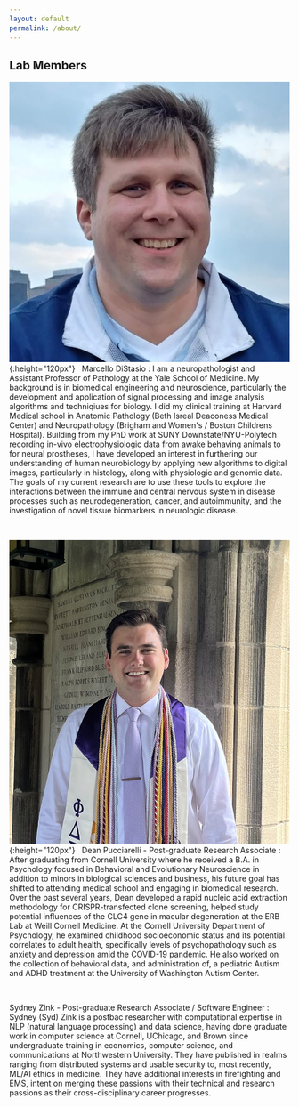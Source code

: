 ```yaml
---
layout: default
permalink: /about/
---
```


Lab Members
--------

![M DiStasio headshot](/assets/img/lab_member_photos/MarcelloDiStasio.jpg){:height="120px"} &nbsp; 
Marcello DiStasio
: I am a neuropathologist and Assistant Professor of Pathology at the Yale School of Medicine. My background is in biomedical engineering and neuroscience, particularly the development and application of signal processing and image analysis algorithms and techniqiues for biology. I did my clinical training at Harvard Medical school in Anatomic Pathology (Beth Isreal Deaconess Medical Center) and Neuropathology (Brigham and Women's / Boston Childrens Hospital). Building from my PhD work at SUNY Downstate/NYU-Polytech recording in-vivo electrophysiologic data from awake behaving animals to for neural prostheses, I have developed an interest in furthering our understanding of human neurobiology by applying new algorithms to digital images, particularly in histology, along with physiologic and genomic data. The goals of my current research are to use these tools to explore the interactions between the immune and central nervous system in disease processes such as neurodegeneration, cancer, and autoimmunity, and the investigation of novel tissue biomarkers in neurologic disease.

<br>

![Dean Pucciarelli headshot](/assets/img/lab_member_photos/DeanPucciarelli.png){:height="120px"} &nbsp; 
Dean Pucciarelli - Post-graduate Research Associate
: After graduating from Cornell University where he received a B.A. in Psychology focused in Behavioral and Evolutionary Neuroscience in addition to minors in biological sciences and business, his future goal has shifted to attending medical school and engaging in biomedical research. Over the past several years, Dean developed a rapid nucleic acid extraction methodology for CRISPR-transfected clone screening, helped study potential influences of the CLC4 gene in macular degeneration at the ERB Lab at Weill Cornell Medicine. At the Cornell University Department of Psychology, he examined childhood socioeconomic status and its potential correlates to adult health, specifically levels of psychopathology such as anxiety and depression amid the COVID-19 pandemic. He also worked on the collection of behavioral data, and administration of, a pediatric Autism and ADHD treatment at the University of Washington Autism Center. 

<br>

Sydney Zink - Post-graduate Research Associate / Software Engineer
: Sydney (Syd) Zink is a postbac researcher with computational expertise in NLP (natural language processing) and data science, having done graduate work in computer science at Cornell, UChicago, and Brown since undergraduate training in economics, computer science, and communications at Northwestern University. They have published in realms ranging from distributed systems and usable security to, most recently, ML/AI ethics in medicine. They have additional interests in firefighting and EMS, intent on merging these passions with their technical and research passions as their cross-disciplinary career progresses.

